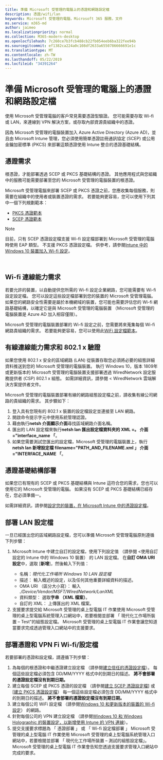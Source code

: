 ```yaml
---
title: 準備 Microsoft 受管理的電腦上的憑證和網路設定檔
description: 憑證/wifi/lan
keywords: Microsoft 受管理的電腦，Microsoft 365 服務，文件
ms.service: m365-md
author: jaimeo
ms.localizationpriority: normal
ms.collection: M365-modern-desktop
ms.openlocfilehash: 7c260ce7b3fcb488cb22fb054eeb6ba322fee94b
ms.sourcegitcommit: ef1382ca224a0c108df2633a6550786666691e1c
ms.translationtype: MT
ms.contentlocale: zh-TW
ms.lasthandoff: 05/22/2019
ms.locfileid: "34391264"
---
```

# <a name="prepare-certificates-and-network-profiles-for-microsoft-managed-desktop"></a>準備 Microsoft 受管理的電腦上的憑證和網路設定檔  
 
使用 Microsoft 受管理電腦的客戶常見需要憑證型驗證。 您可能需要存取 Wi-fi 或 LAN，來連線到 VPN 解決方案，或存取內部資源貴組織中的憑證。   
 
因為 Microsoft 受管理的電腦裝置加入 Azure Active Directory (Azure AD)，並且由 Microsoft Intune 管理，您必須使用簡單憑證註冊通訊協定 (SCEP) 或公用金鑰加密標準 (PKCS) 來部署這類憑證使用 Intune 整合的憑證基礎結構。    
 
## <a name="certificate-requirements"></a>憑證需求 
 
根憑證，才能部署透過 SCEP 或 PKCS 基礎結構的憑證。 其他應用程式與您組織中的服務可能需要部署至您的 Microsoft 受管理的電腦裝置的根憑證。    
 
Microsoft 受管理電腦來部署 SCEP 或 PKCS 憑證之前，您應收集每個服務，則需要在組織中的使用者或裝置憑證的需求。 若要能夠更容易，您可以使用下列其中一個下列規劃範本：  
 
- [PKCS 憑證範本](https://github.com/MicrosoftDocs/microsoft-365-docs/raw/public/microsoft-365/managed-desktop/get-ready/downloads/PKCS-certificate-template.xlsx) 
- [SCEP 憑證範本](https://github.com/MicrosoftDocs/microsoft-365-docs/raw/public/microsoft-365/managed-desktop/get-ready/downloads/SCEP-certificate-template.xlsx)

>[!NOTE]
>目前，只有 SCEP 憑證設定檔支援 Wi-fi 設定檔部署到 Microsoft 受管理的電腦時使用 EAP 類型。 不支援 PKCS 憑證設定檔。 供參考，請參閱[Intune 中的 Windows 10 裝置加入 Wi-fi 設定](https://docs.microsoft.com/intune/wi-fi-settings-windows)。

  
## <a name="wi-fi-connectivity-requirements"></a>Wi-fi 連線能力需求

若要允許的裝置，以自動提供您所需的 Wi-fi 設定企業網路，您可能需要有 Wi-fi 設定設定檔。 您可以設定這些設定檔部署到您的裝置的 Microsoft 受管理電腦。 如果您的網路安全性需要是屬於本機網域的裝置，您可能也需要評估您的 Wi-fi 網路基礎結構，以確定它是與 Microsoft 受管理的電腦裝置 （Microsoft 受管理的電腦裝置是 Azure AD 加入相容僅限）。 
 
Microsoft 受管理的電腦裝置部署的 Wi-fi 設定之前，您需要將來蒐集每個 Wi-fi 網路貴組織的需求。 若要能夠更容易，您可以使用此[WiFi 設定檔範本](https://github.com/MicrosoftDocs/microsoft-365-docs/raw/public/microsoft-365/managed-desktop/get-ready/downloads/WiFi-profile-template.xlsx)。
 
 
## <a name="wired-connectivity-requirements-and-8021x-authentication"></a>有線連線能力需求和 802.1 x 驗證 
 
如果您使用 802.1 x 安全的區域網路 (LAN) 從裝置存取您必須將必要的組態詳細資料推送到您的 Microsoft 受管理的電腦裝置。 執行 Windows 10，版本 1809年或更新版本的 Microsoft 受管理的電腦裝置支援部署透過 WiredNetwork 設定服務提供者 (CSP) 802.1 x 組態。 如需詳細資訊，請參閱 < <b0>WiredNetwork 雲端解決方案提供者</b0>文件。 
 
Microsoft 受管理的電腦裝置部署有線的網路組態設定檔之前，請收集有線公司網路的貴組織的需求。 其步驟如下： 
 
 
1. 登入具有您現有的 802.1 x 裝置的設定檔設定並連接至 LAN 網路。  
2. 開啟命令提示字元中使用系統管理認證。 
3. 藉由執行**netsh 介面顯示介面**尋找區域網路介面名稱。 
4. 匯出的 LAN 設定檔來執行**netsh lan 匯出設定檔資料夾的 XML =。 介面 ="interface_name 「**。 
5. 如果您需要測試您匯出的設定檔，Microsoft 受管理的電腦裝置上，執行**netsh lan 新增設定檔 filename="PATH_AND_FILENAME.xml 」 介面 ="INTERFACE_NAME 「**。 
 
 
## <a name="deploy-certificate-infrastructure"></a>憑證基礎結構部署  
 
如果您已有現有的 SCEP 或 PKCS 基礎結構與 Intune 這符合您的需求，您也可以使用它的 Microsoft 受管理的電腦。 如果沒有 SCEP 或 PKCS 基礎結構已經存在，您必須準備一。  
 
如需詳細資訊，請參閱[設定您的裝置，在 Microsoft Intune 中的憑證設定檔](https://docs.microsoft.com/intune/certificates-configure)。 
 
 
 
## <a name="deploy-a-lan-profile"></a>部署 LAN 設定檔 
 
一旦已經匯出您的區域網路設定檔，您可以準備 Microsoft 受管理電腦原則遵循下列步驟：   
 
1. Microsoft Intune 中建立自訂的設定檔，使用下列設定值 （請參閱 <<c0>使用自訂設定的 Intune 中的 Windows 10 裝置） 的 LAN 設定檔。 在**自訂 OMA URI 設定**中，選取 [**新增**]，然後輸入下列值： 
    - 名稱：*現代化工作場所 Windows 10 LAN 設定檔* 
    - 描述： 輸入概述的設定，以及任何其他重要詳細資料的描述。 
    - OMA URI （區分大小寫）： 輸入 *./Device/Vendor/MSFT/WiredNetwork/LanXML*
    - 資料類型： 選取**字串 （XML 檔案）**。 
    - 自訂的 XML： 上傳匯出的 XML 檔案。
2. 支援要求提交給 Microsoft 受管理的桌上型電腦 IT 作業使用 Microsoft 受管理的桌上型電腦系統管理入口網站中，若要檢閱並部署 「 現代化工作場所裝置 – Test"的組態設定檔。 Microsoft 受管理的桌上型電腦 IT 作業會讓您知道當要求完成透過管理入口網站中的支援要求。
 
## <a name="deploy-certificates-and-wi-fivpn-profile"></a>部署憑證和 VPN Fi Wi-fi/設定檔 
 
 
若要部署的憑證和設定檔，請遵循下列步驟：

1. 為每個的根憑證和中繼憑證建立設定檔 （請參閱[建立信任的憑證設定檔](https://docs.microsoft.com/intune/certificates-configure#step-3-create-trusted-certificate-profiles)）。 每個這些設定檔必須包含 DD/MM/YYYY 格式中的到期日的描述。 **將不會部署的憑證設定檔沒有到期日期。**
2. 建立每個 SCEP 或 PKCS 憑證的設定檔 （請參閱[建立 SCEP 憑證設定檔](https://docs.microsoft.com/intune/certificates-scep-configure#create-a-scep-certificate-profile)] 或 [[建立 PKCS 憑證設定檔](https://docs.microsoft.com/intune/certficates-pfx-configure#create-a-pkcs-certificate-profile)） 每一個這些設定檔必須包含 DD/MM/YYYY 格式中的到期日的描述。 **將不會部署的憑證設定檔沒有到期日期。**
3. 建立每個公司 WiFi 設定檔 （請參閱[Windows 10 和更新版本的裝置的 Wi-fi 設定](https://docs.microsoft.com/intune/wi-fi-settings-windows)） 的網路。
4. 針對每個公司的 VPN 建立設定檔 （請參閱[Windows 10 和 Windows Holographic 的裝置設定，以新增使用 Intune 的 VPN 連線](https://docs.microsoft.com/intune/vpn-settings-windows-10)）。
5. 提交支援要求標題為 「 憑證部署 」 或 「 Wi-fi 設定檔部署 」 Microsoft 受管理的桌上型電腦 IT 作業使用 Microsoft 受管理的桌上型電腦系統管理入口網站中，若要檢閱並部署 「 現代化工作場所裝置 – 測試的組態設定檔」。 Microsoft 受管理的桌上型電腦 IT 作業會告知您透過支援要求管理入口網站中完成的要求。 
 
 
